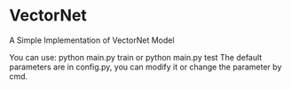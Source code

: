# VectorNet
A Simple Implementation of VectorNet Model

You can use: python main.py train or python main.py test
The default parameters are in config.py, you can modify it or change the parameter by cmd.
